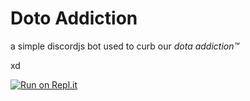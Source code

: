 # Doto Addiction

a simple discordjs bot used to curb our *dota addiction™*

xd

[![Run on Repl.it](https://repl.it/badge/github/dthx2710/dotorelapsebot)](https://repl.it/github/dthx2710/dotorelapsebot)
